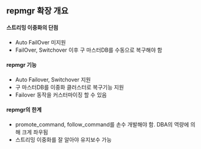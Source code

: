 ## repmgr 확장 개요
#### 스트리밍 이중화의 단점
- Auto FailOver 미지원
- FailOver, Switchover 이후 구 마스터DB를 수동으로 복구해야 함

#### repmgr 기능
- Auto Failover, Switchover 지원
- 구 마스터DB를 이중화 클러스터로 복구기능 지원
- Failover 동작을 커스터마이징 할 수 있음

#### repmgr의 한계
- promote_command, follow_command를 손수 개발해야 함. DBA의 역량에 의해 크게 좌우됨
- 스트리밍 이중화를 잘 알아야 유지보수 가능



